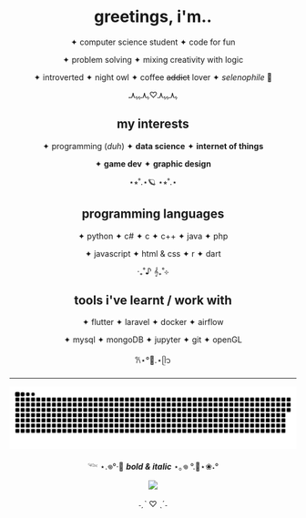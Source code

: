 <div align="center">
  
# greetings, i'm..


✦ computer science student
✦ code for fun

✦ problem solving
✦ mixing creativity with logic

✦ introverted
✦ night owl
✦ coffee ~~addict~~ lover
✦ _selenophile_ 🌙

ﮩ٨ـﮩﮩ٨ـ♡ﮩ٨ـﮩﮩ٨ـ

## my interests
✦ programming (_duh_)
✦ **data science** 
✦ **internet of things**

✦ **game dev**
✦ **graphic design**

⋆⭒˚.⋆🪐 ⋆⭒˚.⋆

## programming languages
✦ python
✦ c#
✦ c
✦ c++
✦ java
✦ php

✦ javascript
✦ html & css
✦ r
✦ dart


 ‧₊˚♪ 𝄞₊˚⊹
 
## tools i've learnt / work with
✦ flutter
✦ laravel
✦ docker
✦ airflow

✦ mysql
✦ mongoDB
✦ jupyter 
✦ git
✦ openGL

𐙚⋆°🦢.⋆ᥫ᭡


---

![Snake animation](https://raw.githubusercontent.com/yusrilia/yusrilia/output/github-contribution-grid-snake-dark.svg)

𓆝 ⋆.𖦹°‧🫧   _**bold & italic**_ ⋆｡𖦹 °.🐚⋆❀˖°

![](https://github-readme-stats.vercel.app/api/top-langs/?username=yusrilia&layout=compact&theme=dracula)


˗ˏˋ ♡ ˎˊ˗


</div>
